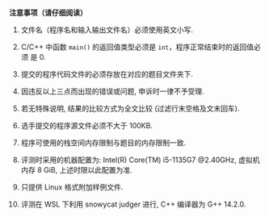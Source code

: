 **注意事项（请仔细阅读）**

1. 文件名（程序名和输入输出文件名）必须使用英文小写.

2. C/C++ 中函数 `main()` 的返回值类型必须是 `int`，程序正常结束时的返回值必须
是 0.

3. 提交的程序代码文件的必须存放在对应的题目文件夹下.

4. 因违反以上三点而出现的错误或问题, 申诉时一律不予受理.

5. 若无特殊说明, 结果的比较方式为全文比较 (过滤行末空格及文末回车).

6. 选手提交的程序源文件必须不大于 100KB.

7. 程序可使用的栈空间内存限制与题目的内存限制一致.

8. 评测时采用的机器配置为: Intel(R) Core(TM) i5-1135G7 @2.40GHz, 虚拟机内存 8 GiB, 上述时限以此配置为准.

9. 只提供 Linux 格式附加样例文件.

10. 评测在 WSL 下利用 snowycat judger 进行, C++ 编译器为 G++ 14.2.0.